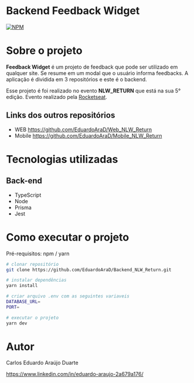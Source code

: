 # Backend Feedback Widget
[![NPM](https://img.shields.io/npm/l/react)](https://github.com/EduardoAraD/Backend_NLW_Return/blob/main/LICENSE)

# Sobre o projeto

**Feedback Widget** é um projeto de feedback que pode ser utilizado em qualquer site. Se resume em um modal que o usuário informa feedbacks.
A aplicação é dividida em 3 repositórios e este é o backend.

Esse projeto é foi realizado no evento **NLW_RETURN** que está na sua 5° edição. Evento realizado pela [Rocketseat](https://www.rocketseat.com.br "Site da Rockeseat").

## Links dos outros repositórios

- WEB https://github.com/EduardoAraD/Web_NLW_Return
- Mobile https://github.com/EduardoAraD/Mobile_NLW_Return

# Tecnologias utilizadas
## Back-end
- TypeScript
- Node
- Prisma
- Jest

# Como executar o projeto
Pré-requisitos: npm / yarn

```bash
# clonar repositório
git clone https://github.com/EduardoAraD/Backend_NLW_Return.git

# instalar dependências
yarn install

# criar arquivo .env com as seguintes variaveis
DATABASE_URL=
PORT=

# executar o projeto
yarn dev
```

# Autor

Carlos Eduardo Araújo Duarte

https://www.linkedin.com/in/eduardo-araujo-2a679a176/

